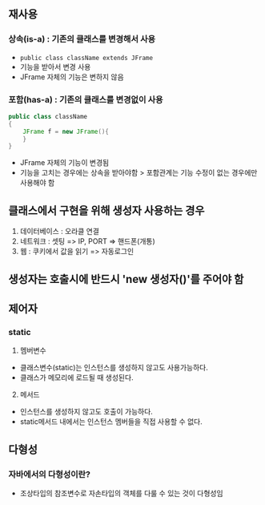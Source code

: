 ## 재사용

### 상속(is-a) : 기존의 클래스를 변경해서 사용
- ``public class className extends JFrame``
- 기능을 받아서 변경 사용
- JFrame 자체의 기능은 변하지 않음

### 포함(has-a) : 기존의 클래스를 변경없이 사용
```java
public class className
{
    JFrame f = new JFrame(){
    }
}
```

- JFrame 자체의 기능이 변경됨
- 기능을 고치는 경우에는 상속을 받아야함 > 포함관계는 기능 수정이 없는 경우에만 사용해야 함

## 클래스에서 구현을 위해 생성자 사용하는 경우 
1. 데이터베이스 : 오라클 연결
2. 네트워크 : 셋팅 => IP, PORT => 핸드폰(개통)
3. 웹 : 쿠키에서 값을 읽기 => 자동로그인

## 생성자는 호출시에 반드시 'new 생성자()'를 주어야 함

## 제어자

### static
1. 멤버변수
  - 클래스변수(static)는 인스턴스를 생성하지 않고도 사용가능하다.
  - 클래스가 메모리에 로드될 때 생성된다.
2. 메서드
  - 인스턴스를 생성하지 않고도 호출이 가능하다.
  - static메서드 내에서는 인스턴스 멤버들을 직접 사용할 수 없다.

## 다형성
### 자바에서의 다형성이란?
- 조상타입의 참조변수로 자손타입의 객체를 다룰 수 있는 것이 다형성임

